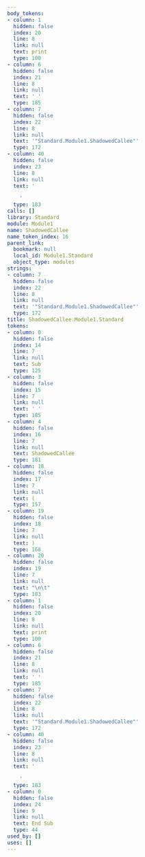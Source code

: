 ```yaml
---
body_tokens:
- column: 1
  hidden: false
  index: 20
  line: 8
  link: null
  text: print
  type: 100
- column: 6
  hidden: false
  index: 21
  line: 8
  link: null
  text: ' '
  type: 185
- column: 7
  hidden: false
  index: 22
  line: 8
  link: null
  text: '"Standard.Module1.ShadowedCallee"'
  type: 172
- column: 40
  hidden: false
  index: 23
  line: 8
  link: null
  text: '

    '
  type: 183
calls: []
library: Standard
module: Module1
name: ShadowedCallee
name_token_index: 16
parent_link:
  bookmark: null
  local_id: Module1.Standard
  object_type: modules
strings:
- column: 7
  hidden: false
  index: 22
  line: 8
  link: null
  text: '"Standard.Module1.ShadowedCallee"'
  type: 172
title: ShadowedCallee.Module1.Standard
tokens:
- column: 0
  hidden: false
  index: 14
  line: 7
  link: null
  text: Sub
  type: 125
- column: 3
  hidden: false
  index: 15
  line: 7
  link: null
  text: ' '
  type: 185
- column: 4
  hidden: false
  index: 16
  line: 7
  link: null
  text: ShadowedCallee
  type: 181
- column: 18
  hidden: false
  index: 17
  line: 7
  link: null
  text: (
  type: 157
- column: 19
  hidden: false
  index: 18
  line: 7
  link: null
  text: )
  type: 168
- column: 20
  hidden: false
  index: 19
  line: 7
  link: null
  text: "\n\t"
  type: 183
- column: 1
  hidden: false
  index: 20
  line: 8
  link: null
  text: print
  type: 100
- column: 6
  hidden: false
  index: 21
  line: 8
  link: null
  text: ' '
  type: 185
- column: 7
  hidden: false
  index: 22
  line: 8
  link: null
  text: '"Standard.Module1.ShadowedCallee"'
  type: 172
- column: 40
  hidden: false
  index: 23
  line: 8
  link: null
  text: '

    '
  type: 183
- column: 0
  hidden: false
  index: 24
  line: 9
  link: null
  text: End Sub
  type: 44
used_by: []
uses: []
---
```

